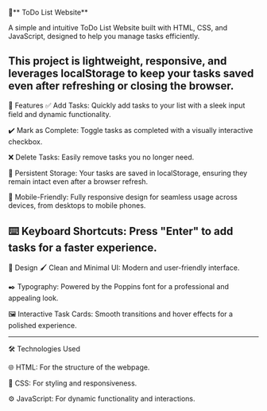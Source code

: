 📝** ToDo List Website**

A simple and intuitive ToDo List Website built with HTML, CSS, and JavaScript, designed to help you manage tasks efficiently.

This project is lightweight, responsive, and leverages localStorage to keep your tasks saved even after refreshing or closing the browser.
------------------------------------------------------------------------------------------------
🚀 Features
✅ Add Tasks: Quickly add tasks to your list with a sleek input field and dynamic functionality.

✔️ Mark as Complete: Toggle tasks as completed with a visually interactive checkbox.

❌ Delete Tasks: Easily remove tasks you no longer need.

💾 Persistent Storage: Your tasks are saved in localStorage, ensuring they remain intact even after a browser refresh.

📱 Mobile-Friendly: Fully responsive design for seamless usage across devices, from desktops to mobile phones.

⌨️ Keyboard Shortcuts: Press "Enter" to add tasks for a faster experience.
--------------------------------------------------------------------------
🎨 Design
🖌️ Clean and Minimal UI: Modern and user-friendly interface.

✒️ Typography: Powered by the Poppins font for a professional and appealing look.

🖼️ Interactive Task Cards: Smooth transitions and hover effects for a polished experience.

------------------------------------------------------------------------------------------
🛠️ Technologies Used

🌐 HTML: For the structure of the webpage.

🎨 CSS: For styling and responsiveness.

⚙️ JavaScript: For dynamic functionality and interactions.
